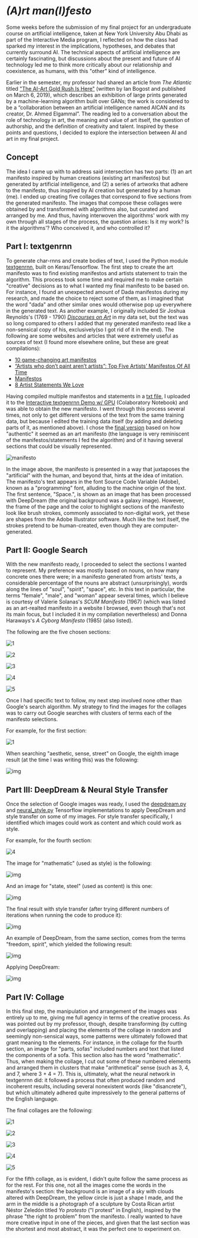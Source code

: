 # *(A)rt man(I)festo*
  
Some weeks before the submission of my final project for an undergraduate course on artificial intelligence, taken at New York University Abu Dhabi as part of the Interactive Media program, I reflected on how the class had sparked my interest in the implications, hypotheses, and debates that currently surround AI. The technical aspects of artificial intelligence are certainly fascinating, but discussions about the present and future of AI technology led me to think more critically about our relationship and coexistence, as humans, with this "other" kind of intelligence.
  
Earlier in the semester, my professor had shared an article from *The Atlantic* titled ["The AI-Art Gold Rush Is Here"](https://www.theatlantic.com/technology/archive/2019/03/ai-created-art-invades-chelsea-gallery-scene/584134/) (written by Ian Bogost and published on March 6, 2019), which describes an exhibition of large prints generated by a machine-learning algorithm built over GANs; the work is considered to be a “collaboration between an artificial intelligence named AICAN and its creator, Dr. Ahmed Elgammal”. The reading led to a conversation about the role of technology in art, the meaning and value of art itself, the question of authorship, and the definition of creativity and talent. Inspired by these points and questions, I decided to explore the intersection between AI and art in my final project. 

## Concept
The idea I came up with to address said intersection has two parts: (1) an art manifesto inspired by human creations (existing art manifestos) but generated by artificial intelligence, and (2) a series of artworks that adhere to the manifesto, thus inspired by AI creation but generated by a human (me). I ended up creating five collages that correspond to five sections from the generated manifesto. The images that compose these collages were obtained by and transformed with algorithms also, but curated and arranged by me. And thus, having interwoven the algorithms' work with my own through all stages of the process, the question arises: Is it my work? Is it the algorithms'? Who conceived it, and who controlled it?  
   
## Part I: textgenrnn  
To generate char-rnns and create bodies of text, I used the Python module [textgenrnn](https://github.com/minimaxir/textgenrnn), built on Keras/Tensorflow. The first step to create the art manifesto was to find existing manifestos and artists statement to train the algorithm. This process took some time and required me to make certain "creative" decisions as to what I wanted my final manifesto to be based on. For instance, I found an unexpected amount of Dada manifestos during my research, and made the choice to reject some of them, as I imagined that the word "dada" and other similar ones would otherwise pop up everywhere in the generated text. As another example, I originally included Sir Joshua Reynolds's (1769 - 1790) [*Discourses on Art*](https://www.gutenberg.org/files/2176/2176-h/2176-h.htm) in my data set, but the text was so long compared to others I added that my generated manifesto read like a non-sensical copy of his, exclusively(so I got rid of it in the end). The following are some websites and articles that were extremely useful as sources of text (I found more elsewhere online, but these are great compilations):
* [10 game-changing art manifestos](https://www.royalacademy.org.uk/article/ten-game-changing-manifestos)
* [“Artists who don’t paint aren’t artists”: Top Five Artists’ Manifestos Of All Time](http://www.thedoublenegative.co.uk/2015/10/top-five-artists-manifestos-of-all-time/)
* [Manifestos](https://391.org/manifestos/)
* [8 Artist Statements We Love](http://www.theartleague.org/blog/2015/08/24/artist-statements-we-love/) 
  
Having compiled multiple manifestos and statements in a [txt file](https://github.com/marialauramirabelli/A.rt-I.ntel/blob/master/Final/Found-Manifestos.txt), I uploaded it to the [Interactive textgenrnn Demo w/ GPU](https://drive.google.com/file/d/1mMKGnVxirJnqDViH7BDJxFqWrsXlPSoK/view) (Colaboratory Notebook) and was able to obtain the new manifesto. I went through this process several times, not only to get different versions of the text from the same training data, but because I edited the training data itself (by adding and deleting parts of it, as mentioned above). I chose the [final version](https://github.com/marialauramirabelli/A.rt-I.ntel/blob/master/Final/Chosen-Manifesto.txt) based on how "authentic" it seemed as an art manifesto (the language is very reminiscent of the manifestos/statements I fed the algorithm) and of it having several sections that could be visually represented. 
  
![manifesto](https://github.com/marialauramirabelli/A.rt-I.ntel/blob/master/Final/FinalManifesto.jpg)
  
In the image above, the manifesto is presented in a way that juxtaposes the "artificial" with the human, and beyond that, hints at the idea of imitation. The manifesto's text appears in the font Source Code Variable (Adobe), known as a "programming" font, alluding to the machine origin of the text. The first sentence, "Space.", is shown as an image that has been processed with DeepDream (the original background was a galaxy image). However, the frame of the page and the color to highlight sections of the manifesto look like brush strokes, commonly associated to non-digital work, yet these are shapes from the Adobe Illustrator software. Much like the text itself, the strokes pretend to be human-created, even though they are computer-generated.
  
## Part II: Google Search 
With the new manifesto ready, I proceeded to select the sections I wanted to represent. My preference was mostly based on nouns, on how many concrete ones there were; in a manifesto generated from artists' texts, a considerable percentage of the nouns are abstract (unsurprisingly), words along the lines of "soul", "spirit", "space", etc. In this text in particular, the terms "female", "male", and "woman" appear several times, which I believe is courtesy of Valerie Solanas's *SCUM Manifesto* (1967) (which was listed as an art-realted manifesto in a website I browsed, even though that's not its main focus, but I included it in my compilation nevertheless) and Donna Haraways's *A Cyborg Manifesto* (1985) (also listed).

The following are the five chosen sections:
  
![1](https://github.com/marialauramirabelli/A.rt-I.ntel/blob/master/Final/Sections/text1.JPG)
  
![2](https://github.com/marialauramirabelli/A.rt-I.ntel/blob/master/Final/Sections/text2.JPG)
  
![3](https://github.com/marialauramirabelli/A.rt-I.ntel/blob/master/Final/Sections/text3.JPG)
  
![4](https://github.com/marialauramirabelli/A.rt-I.ntel/blob/master/Final/Sections/text4.JPG)
  
![5](https://github.com/marialauramirabelli/A.rt-I.ntel/blob/master/Final/Sections/text5.JPG)
  
Once I had specific text to follow, my next step involved none other than Google's search algorithm. My strategy to find the images for the collages was to carry out Google searches with clusters of terms each of the manifesto selections.   
  
For example, for the first section:  
  
![1](https://github.com/marialauramirabelli/A.rt-I.ntel/blob/master/Final/Sections/text1.JPG)
    
When searching "aesthetic, sense, street" on Google, the eighth image result (at the time I was writing this) was the following:
    
![img](https://github.com/marialauramirabelli/A.rt-I.ntel/blob/master/Final/ai2.jpg)  
  
## Part III: DeepDream & Neural Style Transfer  
Once the selection of Google images was ready, I used the [deepdream.py](https://github.com/mtyka/deepdream_highres) and [neural_style.py](https://github.com/cysmith/neural-style-tf) Tensorflow implementations to apply DeepDream and style transfer on some of my images. For style transfer specifically, I identified which images could work as content and which could work as style. 
   
For example, for the fourth section:  
  
![4](https://github.com/marialauramirabelli/A.rt-I.ntel/blob/master/Final/Sections/text4.JPG)
    
The image for "mathematic" (used as style) is the following:
    
![img](https://github.com/marialauramirabelli/A.rt-I.ntel/blob/master/Final/stylea1.jpg)  
  
And an image for "state, steel" (used as content) is this one:  
  
![img](https://github.com/marialauramirabelli/A.rt-I.ntel/blob/master/Final/aa4.jpg) 
 
The final result with style transfer (after trying different numbers of iterations when running the code to produce it):  
  
![img](https://github.com/marialauramirabelli/A.rt-I.ntel/blob/master/Final/resultW.png) 
  
An example of DeepDream, from the same section, comes from the terms "freedom, spirit", which yielded the following result:  
  
![img](https://github.com/marialauramirabelli/A.rt-I.ntel/blob/master/Final/aa3.jpg) 
  
Applying DeepDream:  
  
![img](https://github.com/marialauramirabelli/A.rt-I.ntel/blob/master/Final/output.jpg_00008.jpg) 
  
## Part IV: Collage
In this final step, the manipulation and arrangement of the images was entirely up to me, giving me full agency in terms of the creative process. As was pointed out by my professor, though, despite transforming (by cutting and overlapping) and placing the elements of the collage in random and seemingly non-sensical ways, some patterns were ultimately followed that grant meaning to the elements. For instance, in the collage for the fourth section, an image for "parts, sofas" included numbers and text that listed the components of a sofa. This section also has the word "mathematic". Thus, when making the collage, I cut out some of these numbered elements and arranged them in clusters that make "arithmetical" sense (such as 3, 4, and 7, where 3 + 4 = 7). This is, ultimately, what the neural network in textgenrnn did: it followed a process that often produced random and incoherent results, including several nonexistent words (like "disancrete"), but which ultimately adhered quite impressively to the general patterns of the English language. 
  
The final collages are the following:
  
![1](https://github.com/marialauramirabelli/A.rt-I.ntel/blob/master/Final/Collages/Collage1.jpg)
  
![2](https://github.com/marialauramirabelli/A.rt-I.ntel/blob/master/Final/Collages/Collage2.jpg)
  
![3](https://github.com/marialauramirabelli/A.rt-I.ntel/blob/master/Final/Collages/Collage3.jpg)
  
![4](https://github.com/marialauramirabelli/A.rt-I.ntel/blob/master/Final/Collages/Collage4.jpg)
  
![5](https://github.com/marialauramirabelli/A.rt-I.ntel/blob/master/Final/Collages/Collage5.jpg)
  
For the fifth collage, as is evident, I didn't quite follow the same process as for the rest. For this one, not all the images come the words in the manifesto's section: the background is an image of a sky with clouds altered with DeepDream, the yellow circle is just a shape I made, and the arm in the middle is a photograph of a sculpture by Costa Rican artist Néstor Zeledón titled *Yo protesto* ("I protest" in English), inspired by the phrase "the right to problem" from the manifesto. I really wanted to have more creative input in one of the pieces, and given that the last section was the shortest and most abstract, it was the perfect one to experiment on. 

